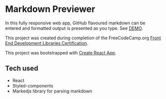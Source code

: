 # Markdown Previewer

In this fully responsive web app, GitHub flavoured markdown can be entered and formatted output is presented as you type. See [DEMO](https://cscolley.github.io/markdown-previewer).

This project was created during completion of the FreeCodeCamp.org [Front End Development Libraries Certification](https://www.freecodecamp.org/certification/chriscolley/front-end-development-libraries).

This project was bootstrapped with [Create React App](https://github.com/facebook/create-react-app).

## Tech used

- React
- Styled-components
- Markedjs library for parsing markdown

